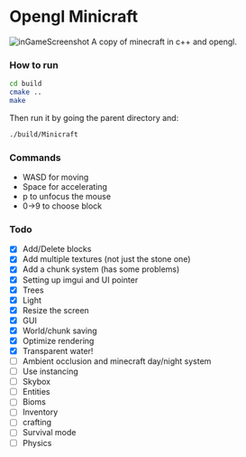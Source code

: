 # Opengl Minicraft
![inGameScreenshot](https://github.com/user-attachments/assets/b8f0fd02-3fb1-4706-8b61-22c49ffdfeb1)
A copy of minecraft in c++ and opengl.
### How to run
```bash
cd build
cmake ..
make
```
Then run it by going the parent directory and:
```bash
./build/Minicraft
```
### Commands
- WASD for moving
- Space for accelerating
- p to unfocus the mouse
- 0->9 to choose block

### Todo
- [x] Add/Delete blocks
- [x] Add multiple textures (not just the stone one)
- [x] Add a chunk system (has some problems)
- [x] Setting up imgui and UI pointer
- [x] Trees
- [x] Light
- [x] Resize the screen
- [x] GUI
- [x] World/chunk saving
- [x] Optimize rendering
- [x] Transparent water!
- [ ] Ambient occlusion and minecraft day/night system
- [ ] Use instancing
- [ ] Skybox
- [ ] Entities
- [ ] Bioms
- [ ] Inventory
- [ ] crafting
- [ ] Survival mode
- [ ] Physics

